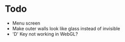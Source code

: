 # Todo
 * Menu screen
 * Make outer walls look like glass instead of invisible
 * 'D' Key not working in WebGL?
